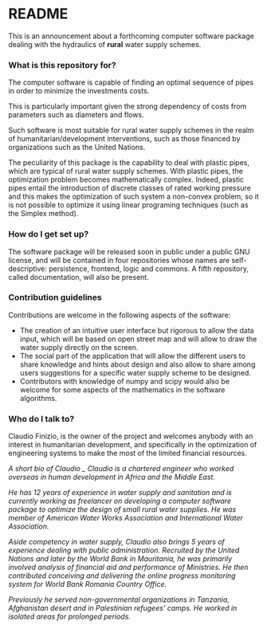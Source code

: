 # README #

This is an announcement about a forthcoming computer software package dealing with the hydraulics of **rural** water supply schemes.

### What is this repository for? ###

The computer software is capable of finding an optimal sequence of pipes in order to minimize the investments costs.  

This is particularly important given the strong dependency of costs from parameters such as diameters and flows.  

Such software is most suitable for rural water supply schemes in the realm of humanitarian/development interventions, such as those financed by organizations such as the United Nations.   

The peculiarity of this package is the capability to deal with plastic pipes, which are typical of rural water supply schemes. With plastic pipes, the optimization problem becomes mathematically complex. Indeed, plastic pipes entail the introduction of discrete classes of rated working pressure and this makes the optimization of such system a non-convex problem, so it is not possible to optimize it using linear programing techniques (such as the Simplex method).  


### How do I get set up? ###

The software package will be released soon in public under a public GNU license, and will be contained in four repositories whose names are self-descriptive: persistence, frontend, logic and commons. A fifth repository, called documentation, will also be present.  

### Contribution guidelines ###

Contributions are welcome in the following aspects of the software:
- The creation of an intuitive user interface but rigorous to allow the data input, which will be based on open street map and will allow to draw the water supply directly on the screen.
- The social part of the application that will allow the different users to share knowledge and hints about design and also allow to share among users suggestions for a specific water supply scheme to be designed.
- Contributors with knowledge of numpy and scipy would also be welcome for some aspects of the mathematics in the software algorithms.


### Who do I talk to? ###

Claudio Finizio, is the owner of the project and welcomes anybody with an interest in humanitarian development, and specifically in the optimization of engineering systems to make the most of the limited financial resources.

_A short bio of Claudio  _
Claudio is a chartered engineer who worked overseas in human development in Africa and the Middle East._

_He has 12 years of experience in water supply and sanitation and is currently working as freelancer on developing a computer software package to optimize the design of small rural water supplies. He was member of American Water Works Association and International Water Association._

_Aside competency in water supply, Claudio also brings 5 years of experience dealing with public administration. Recruited by the United Nations and later by the World Bank in Mauritania, he was primarily involved analysis of financial aid and performance of Ministries. He then contributed conceiving and delivering the online progress monitoring system for World Bank Romania Country Office._

_Previously he served non-governmental organizations in Tanzania, Afghanistan desert and in Palestinian refugees’ camps. He worked in isolated areas for prolonged periods._

